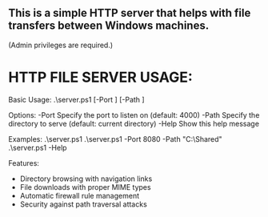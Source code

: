 ## This is a simple HTTP server that helps with file transfers between Windows machines.
(Admin privileges are required.)

HTTP FILE SERVER USAGE:
======================

Basic Usage:
  .\server.ps1 [-Port <number>] [-Path <directory>]

Options:
  -Port       Specify the port to listen on (default: 4000)
  -Path       Specify the directory to serve (default: current directory)
  -Help       Show this help message

Examples:
  .\server.ps1
  .\server.ps1 -Port 8080 -Path "C:\Shared"
  .\server.ps1 -Help

Features:
  - Directory browsing with navigation links
  - File downloads with proper MIME types
  - Automatic firewall rule management
  - Security against path traversal attacks
